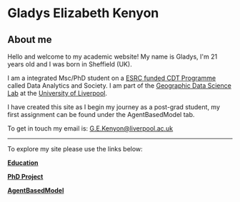 

# Gladys Elizabeth Kenyon

## About me 
Hello and welcome to my academic website! My name is Gladys, I'm 21 years old and I was born in Sheffield (UK).

I am a integrated Msc/PhD student on a [ESRC funded CDT Programme](https://datacdt.org/) called Data Analytics and Society. I am part of the [Geographic Data Science Lab](https://www.liverpool.ac.uk/geographic-data-science/) at the [University of Liverpool](https://www.liverpool.ac.uk/).

I have created this site as I begin my journey as a post-grad student, my first assignment can be found under the AgentBasedModel tab.

To get in touch my email is:
G.E.Kenyon@liverpool.ac.uk

---
To explore my site please use the links below:

**[Education](Education.md)**

**[PhD Project](PhD.md)**

**[AgentBasedModel](AgentBasedModel.md)**


